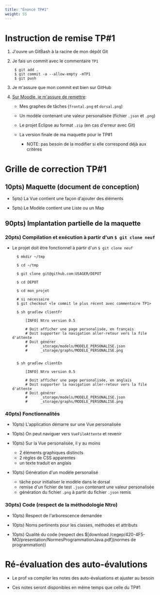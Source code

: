 ```yaml
---
title: "Énoncé TP#1"
weight: 55
---
```



# Instruction de remise TP#1

1. J'ouvre un GitBash à la racine de mon dépôt Git 

1. Je fais un commit avec le commentaire `TP1`

        $ git add .
        $ git commit -a --allow-empty -mTP1
        $ git push

1. Je m'assure que mon commit est bien sur GitHub


1. <a href="https://cmontmorency.moodle.decclic.qc.ca/mod/assign/view.php?id=302518">Sur Moodle, je m'assure de remettre</a>:
    * Mes graphes de tâches (`frontal.png` et `dorsal.png`)

    * Un modèle contenant une valeur personalisée (fichier `.json` et `.png`)

    * Le projet Eclipse au format `.zip` (en cas d'erreur avec Git)

    * La version finale de ma maquette pour le TP#1
        * NOTE: pas besoin de la modifier si elle correspond déjà aux critères



# Grille de correction TP#1

## 10pts) Maquette (document de conception)

* 5pts) La Vue contient une façon d'ajouter des éléments

* 5pts) Le Modèle contient une Liste ou un Map

## 90pts) Implantation partielle de la maquette

### 20pts) Compilation et exécution à partir d'un `$ git clone neuf`

* Le projet doit être fonctionnel à partir d'un `$ git clone neuf`

        $ mkdir ~/tmp

        $ cd ~/tmp

        $ git clone git@github.com:USAGER/DEPOT

        $ cd DEPOT

        $ cd mon_projet

        # si nécessaire
        $ git checkout <le commit le plus récent avec commentaire TP1>    

        $ sh gradlew clientFr

            [INFO] Ntro version 0.5

            # Doit afficher une page personalisée, en français
            # Doit supporter la navigation aller-retour vers la file d'attente
            # Doit générer
            #      _storage/models/MODELE_PERSONALISE.json
            #      _storage/graphs/MODELE_PERSONALISE.png


        $ sh gradlew clientEn

            [INFO] Ntro version 0.5

            # Doit afficher une page personalisée, en anglais
            # Doit supporter la navigation aller-retour vers la file d'attente
            # Doit générer
            #      _storage/models/MODELE_PERSONALISE.json
            #      _storage/graphs/MODELE_PERSONALISE.png



### 40pts) Fonctionnalités

* 10pts) L'application démarre sur une Vue personalisée 

* 10pts) On peut naviguer vers `VueFileAttente` et revenir

* 10pts) Sur la Vue personalisée, il y au moins
    * 2 éléments graphiques distincts
    * 2 règles de CSS apparentes
    * un texte traduit en anglais

* 10pts) Génération d'un modèle personalisé
    * tâche pour initialiser le modèle dans le dorsal
    * remise d'un fichier de test `.json` contenant une valeur personalisée
    * génération du fichier `.png` à partir du fichier `.json` remis

### 30pts) Code (respect de la méthodologie Ntro)

* 10pts) Respect de l'arborescence demandée

* 10pts) Noms pertinents pour les classes, méthodes et attributs

* 10pts) Qualité du code (respect des $[download /cegep/420-4F5-MO/presentation/NormesProgrammationJava.pdf](normes de programmation))


# Ré-évaluation des auto-évalutions

* Le prof va compiler les notes des auto-évaluations et ajuster au besoin

* Ces notes seront disponibles en même temps que celle du TP#1


<div style="background-color:white;margin-bottom:400px;">
</div>

